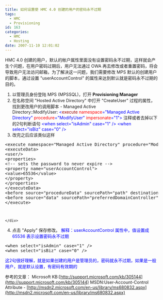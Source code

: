 ```yaml
---
title: 如何设置使 HMC 4.0 创建的用户的密码永不过期
tags:
  - HMC
  - Provisioning
id: 163
categories:
  - HMC
  - Hosting
date: 2007-11-10 12:01:02
---
```


HMC 4.0 创建的用户，默认的帐户属性里面没有设置密码永不过期，这样就会产生个问题，在用户密码过期后，用户无法通过 OWA 再去修改或者重置密码，将会导致用户无法访问邮箱，为了解决这一问题，我们需要修改 MPS 默认的创建用户的脚本，通过设置 "userAccountControl" 的属性来达到默认就是密码永不过期的目的。

1.  以管理员身份登陆 MPS (MPSSQL)，打开 **Provisioning Manager**
2.  在名称空间 "Hosted Active Directory" 中打开 "CreateUser" 过程的属性，找到更改用户的调用脚本 - Managed Active Directory::ModifyUser: <span style="color: #0000ff">&lt;</span><span style="color: #990000">execute</span><span style="color: #ff0000"> namespace</span><span style="color: #0000ff">="Managed Active Directory"</span><span style="color: #ff0000"> procedure</span><span style="color: #0000ff">="ModifyUser"</span><span style="color: #ff0000"> impersonate</span><span style="color: #0000ff">="1"&gt;</span>
注释或者去掉以下的2句判断语句
<span style="color: #0000ff">&lt;when select="isAdmin" case="1" /&gt;
&lt;when select="isBiz" case="0" /&gt; </span>
3.  改完之后应该类似这样
<div>
<pre class="wrap:true lang:scheme decode:true crayon-selected">&lt;execute namespace="Managed Active Directory" procedure="ModifyUser" impersonate="1"&gt;
&lt;executeData&gt;
&lt;user/&gt;
&lt;properties&gt;
&lt;!-- sets the password to never expire --&gt;
&lt;property name="userAccountControl"&gt;
&lt;value&gt;65536&lt;/value&gt;
&lt;/property&gt;
&lt;/properties&gt;
&lt;/executeData&gt;
&lt;before source="procedureData" sourcePath="path" destination="executeData" destinationPath="user" mode="merge"/&gt;
&lt;before source="data" sourcePath="preferredDomainController" destination="executeData" mode="insert"/&gt;
&lt;/execute&gt;</pre>
&nbsp;

    </div>
4.  点击 "Apply" 保存修改。
<span style="color: blue">解释：userAccountControl 属性中，值设置成 65536 表示设置密码永不过期
</span>
<pre class="lang:default decode:true">&lt;when select="isAdmin" case="1" /&gt;
&lt;when select="isBiz" case="0" /&gt;</pre>
<span style="color: blue">这2句很好理解，就是如果创建的用户是管理员的，密码就永不过期，如果是一般用户，就是默认设置，有密码有效期的</span>

参考的文章：
Microsoft KB:[http://support.microsoft.com/kb/305144](http://support.microsoft.com/kb/305144)
MSDN:User-Account-Control Attribute - [http://msdn2.microsoft.com/en-us/library/ms680832.aspx](http://msdn2.microsoft.com/en-us/library/ms680832.aspx)